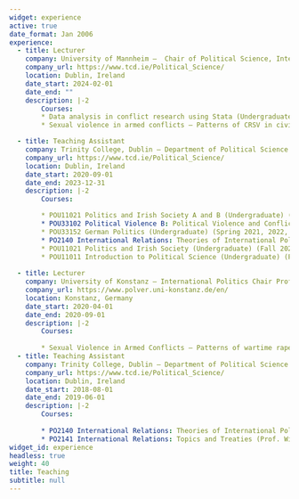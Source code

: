 ```yaml
---
widget: experience
active: true
date_format: Jan 2006
experience:
  - title: Lecturer
    company: University of Mannheim –  Chair of Political Science, International Relations, Prof. Sabine C. Carey, Ph.D.
    company_url: https://www.tcd.ie/Political_Science/
    location: Dublin, Ireland
    date_start: 2024-02-01
    date_end: ""
    description: |-2
        Courses:
        * Data analysis in conflict research using Stata (Undergraduate) (Spring 2024)
        * Sexual violence in armed conflicts – Patterns of CRSV in civil wars (Hauptseminar) (Spring 2024)

  - title: Teaching Assistant
    company: Trinity College, Dublin – Department of Political Science
    company_url: https://www.tcd.ie/Political_Science/
    location: Dublin, Ireland
    date_start: 2020-09-01
    date_end: 2023-12-31
    description: |-2
        Courses:

        * POU11021 Politics and Irish Society A and B (Undergraduate) (Fall 2003 Spring 2024)
        * POU33102 Political Violence B: Political Violence and Conflict in Comparative Context (Spring 2023)
        * POU33152 German Politics (Undergraduate) (Spring 2021, 2022, 2023)
        * PO2140 International Relations: Theories of International Politics (Fall 2022) 
        * POU11021 Politics and Irish Society (Undergraduate) (Fall 2021)
        * POU11011 Introduction to Political Science (Undergraduate) (Fall 2020)
    
  - title: Lecturer
    company: University of Konstanz – International Politics Chair Prof. Gerald Schneider
    company_url: https://www.polver.uni-konstanz.de/en/
    location: Konstanz, Germany
    date_start: 2020-04-01
    date_end: 2020-09-01
    description: |-2
        Courses:
        
        * Sexual Violence in Armed Conflicts – Patterns of wartime rape in civil wars (Undergraduate)
  - title: Teaching Assistant
    company: Trinity College, Dublin – Department of Political Science
    company_url: https://www.tcd.ie/Political_Science/
    location: Dublin, Ireland
    date_start: 2018-08-01
    date_end: 2019-06-01
    description: |-2
        Courses:
        
        * PO2140 International Relations: Theories of International Politics (Prof. William Phelan) 
        * PO2141 International Relations: Topics and Treaties (Prof. William Phelan)
widget_id: experience
headless: true
weight: 40
title: Teaching
subtitle: null
---
```

